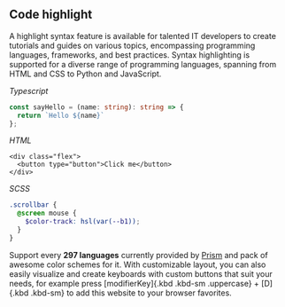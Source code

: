 ## Code highlight

A highlight syntax feature is available for talented IT developers to create tutorials and guides on various topics, encompassing programming languages, frameworks, and best practices. Syntax highlighting is supported for a diverse range of programming languages, spanning from HTML and CSS to Python and JavaScript.

_Typescript_

``` typescript
const sayHello = (name: string): string => {
  return `Hello ${name}`
};
```

_HTML_

``` markup
<div class="flex">
  <button type="button">Click me</button>
</div>
```

_SCSS_

``` scss
.scrollbar {
  @screen mouse {
    $color-track: hsl(var(--b1));
  }
}
```

Support every **297 languages** currently provided by [Prism](https://prismjs.com/) and pack of awesome color schemes for it. With customizable layout, you can also easily visualize and create keyboards with custom buttons that suit your needs, for example press [modifierKey]{.kbd .kbd-sm .uppercase} + [D]{.kbd .kbd-sm} to add this website to your browser favorites.
